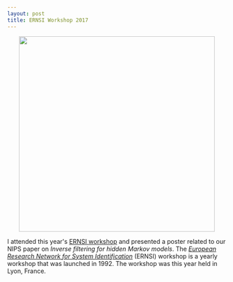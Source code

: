 ```yaml
---
layout: post
title: ERNSI Workshop 2017
---
```


<p align="center">
    <img width="450" src="https://ernsi2017.sciencesconf.org/data/header/bandeausimple_1.jpg">
</p>

I attended this year's [ERNSI workshop](https://ernsi2017.sciencesconf.org) and presented
a poster related to our NIPS paper on *Inverse filtering for hidden Markov models*. The
*[European Research Network for System Identification](https://people.kth.se/~bo/ERNSI/)*
(ERNSI) workshop is a yearly workshop that was launched in 1992. The workshop was this
year held in Lyon, France.

